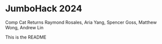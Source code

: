 # JumboHack 2024
Comp Cat Returns
Raymond Rosales, Aria Yang, Spencer Goss, Matthew Wong, Andrew Lin

This is the README
